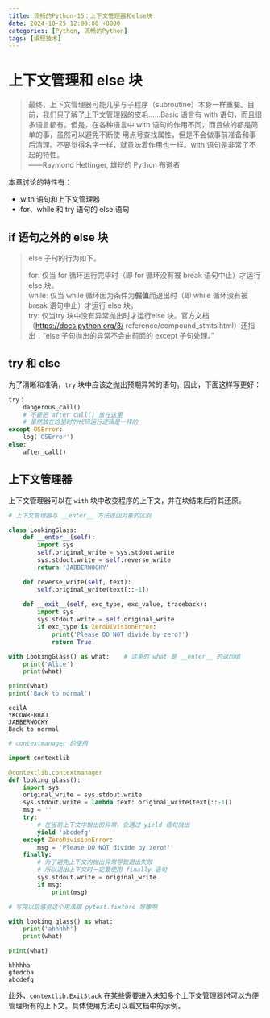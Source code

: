 ```yaml
---
title: 流畅的Python-15：上下文管理器和else块
date: 2024-10-25 12:00:00 +0800
categories: [Python, 流畅的Python]
tags: [编程技术]
---
```

# 上下文管理和 else 块
> 最终，上下文管理器可能几乎与子程序（subroutine）本身一样重要。目前，我们只了解了上下文管理器的皮毛……Basic 语言有 with 语句，而且很多语言都有。但是，在各种语言中 with 语句的作用不同，而且做的都是简单的事，虽然可以避免不断使 用点号查找属性，但是不会做事前准备和事后清理。不要觉得名字一样，就意味着作用也一样。with 语句是非常了不起的特性。  
> ——Raymond Hettinger, 雄辩的 Python 布道者

本章讨论的特性有：
* with 语句和上下文管理器
* for、while 和 try 语句的 else 语句

## if 语句之外的 else 块
> else 子句的行为如下。
>
> for: 仅当 for 循环运行完毕时（即 for 循环没有被 break 语句中止）才运行 else 块。  
> while: 仅当 while 循环因为条件为**假值**而退出时（即 while 循环没有被 break 语句中止）才运行 else 块。  
> try: 仅当try 块中没有异常抛出时才运行else 块。官方文档（https://docs.python.org/3/ reference/compound_stmts.html）还指出：“else 子句抛出的异常不会由前面的 except 子句处理。”


## try 和 else
为了清晰和准确，`try` 块中应该之抛出预期异常的语句。因此，下面这样写更好：
```python
try：
    dangerous_call()
    # 不要把 after_call() 放在这里
    # 虽然放在这里时的代码运行逻辑是一样的
except OSError:
    log('OSError')
else:
    after_call()
```

## 上下文管理器
上下文管理器可以在 `with` 块中改变程序的上下文，并在块结束后将其还原。


```python
# 上下文管理器与 __enter__ 方法返回对象的区别

class LookingGlass:
    def __enter__(self):
        import sys
        self.original_write = sys.stdout.write
        sys.stdout.write = self.reverse_write
        return 'JABBERWOCKY'

    def reverse_write(self, text):
        self.original_write(text[::-1])
    
    def __exit__(self, exc_type, exc_value, traceback):
        import sys
        sys.stdout.write = self.original_write
        if exc_type is ZeroDivisionError:
            print('Please DO NOT divide by zero!')
            return True

with LookingGlass() as what:    # 这里的 what 是 __enter__ 的返回值
    print('Alice')
    print(what)

print(what)
print('Back to normal')
```

    ecilA
    YKCOWREBBAJ
    JABBERWOCKY
    Back to normal



```python
# contextmanager 的使用

import contextlib

@contextlib.contextmanager
def looking_glass():
    import sys
    original_write = sys.stdout.write
    sys.stdout.write = lambda text: original_write(text[::-1])
    msg = ''
    try:
        # 在当前上下文中抛出的异常，会通过 yield 语句抛出
        yield 'abcdefg'
    except ZeroDivisionError:
        msg = 'Please DO NOT divide by zero!'
    finally:
        # 为了避免上下文内抛出异常导致退出失败
        # 所以退出上下文时一定要使用 finally 语句
        sys.stdout.write = original_write
        if msg:
            print(msg)

# 写完以后感觉这个用法跟 pytest.fixture 好像啊

with looking_glass() as what:
    print('ahhhhh')
    print(what)

print(what)
```

    hhhhha
    gfedcba
    abcdefg


此外，[`contextlib.ExitStack`](https://docs.python.org/3/library/contextlib.html#contextlib.ExitStack) 在某些需要进入未知多个上下文管理器时可以方便管理所有的上下文。具体使用方法可以看文档中的示例。
